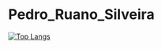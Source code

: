 # Pedro_Ruano_Silveira

[![Top Langs](https://github-readme-stats.vercel.app/api/top-langs/?username=PedroRuanoS)](https://github.com/PedroRuanoS/github-readme-stats)

